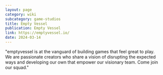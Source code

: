 ```yaml
---
layout: page
category: wiki
subcategory: game-studios
title: Empty Vessel
publication: Empty Vessel
link: https://emptyvessel.io/
date: 2024-03-14
---
```


"emptyvessel is at the vanguard of building games that feel great to play. We are passionate creators who share a vision of disrupting the expected ways and developing our own that empower our visionary team. Come join our squad."
